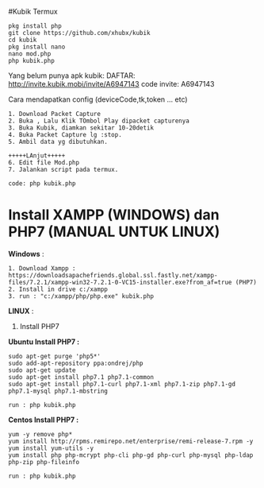 #Kubik Termux

```
pkg install php 
git clone https://github.com/xhubx/kubik
cd kubik
pkg install nano
nano mod.php 
php kubik.php 
```


Yang belum punya apk kubik:
DAFTAR: http://invite.kubik.mobi/invite/A6947143
code invite: A6947143



Cara mendapatkan config (deviceCode,tk,token ... etc)
```
1. Download Packet Capture 
2. Buka , Lalu Klik TOmbol Play dipacket capturenya 
3. Buka Kubik, diamkan sekitar 10-20detik
4. Buka Packet Capture lg :stop.
5. Ambil data yg dibutuhkan.

+++++LAnjut+++++
6. Edit file Mod.php
7. Jalankan script pada termux.

code: php kubik.php

```

# Install XAMPP (WINDOWS) dan PHP7 (MANUAL UNTUK LINUX)

**Windows** : 

```
1. Download Xampp : https://downloadsapachefriends.global.ssl.fastly.net/xampp-files/7.2.1/xampp-win32-7.2.1-0-VC15-installer.exe?from_af=true (PHP7)
2. Install in drive c:/xampp
3. run : "c:/xampp/php/php.exe" kubik.php

```



**LINUX** : 

1. Install PHP7 

**Ubuntu Install PHP7 :** 
```
sudo apt-get purge 'php5*'
sudo add-apt-repository ppa:ondrej/php 
sudo apt-get update
sudo apt-get install php7.1 php7.1-common
sudo apt-get install php7.1-curl php7.1-xml php7.1-zip php7.1-gd php7.1-mysql php7.1-mbstring 

run : php kubik.php
```



**Centos Install PHP7 :** 
```
yum -y remove php*
yum install http://rpms.remirepo.net/enterprise/remi-release-7.rpm -y
yum install yum-utils -y
yum install php php-mcrypt php-cli php-gd php-curl php-mysql php-ldap php-zip php-fileinfo

run : php kubik.php
```